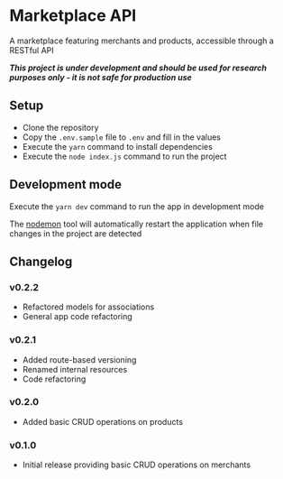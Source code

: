 # Marketplace API

A marketplace featuring merchants and products, accessible through a RESTful API

**_This project is under development and should be used for research purposes only - it is not safe for production use_**

## Setup

- Clone the repository
- Copy the `.env.sample` file to `.env` and fill in the values
- Execute the `yarn` command to install dependencies
- Execute the `node index.js` command to run the project

## Development mode

Execute the `yarn dev` command to run the app in development mode

The [nodemon](https://yarnpkg.com/package/nodemon) tool will automatically restart the application when file changes in the project are detected

## Changelog

### v0.2.2

- Refactored models for associations
- General app code refactoring

### v0.2.1

- Added route-based versioning
- Renamed internal resources
- Code refactoring

### v0.2.0

- Added basic CRUD operations on products

### v0.1.0

- Initial release providing basic CRUD operations on merchants

